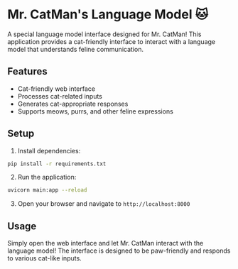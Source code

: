 # Mr. CatMan's Language Model 🐱

A special language model interface designed for Mr. CatMan! This application provides a cat-friendly interface to interact with a language model that understands feline communication.

## Features

- Cat-friendly web interface
- Processes cat-related inputs
- Generates cat-appropriate responses
- Supports meows, purrs, and other feline expressions

## Setup

1. Install dependencies:
```bash
pip install -r requirements.txt
```

2. Run the application:
```bash
uvicorn main:app --reload
```

3. Open your browser and navigate to `http://localhost:8000`

## Usage

Simply open the web interface and let Mr. CatMan interact with the language model! The interface is designed to be paw-friendly and responds to various cat-like inputs. 